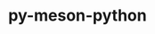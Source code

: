 ---
title: "py-meson-python"
layout: cache
categories: [package, develop-2024-05-19]
meta: {"versions": ["0.13.1", "0.15.0"], "compilers": ["apple-clang@=15.0.0", "cce@=15.0.1", "gcc@=11.1.0", "gcc@=11.4.0", "gcc@=12.3.0", "gcc@=9.4.0", "oneapi@=2024.0.0"], "oss": ["rhel8", "ubuntu20.04", "ubuntu22.04", "ventura"], "platforms": ["darwin", "linux"], "targets": ["aarch64", "neoverse_v1", "neoverse_v2", "ppc64le", "x86_64_v3", "zen4"], "stacks": ["data-vis-sdk", "e4s", "e4s-cray-rhel", "e4s-neoverse-v2", "e4s-neoverse_v1", "e4s-oneapi", "e4s-power", "e4s-rocm-external", "ml-darwin-aarch64-mps", "ml-linux-x86_64-cpu", "ml-linux-x86_64-cuda", "root", "tutorial"], "num_specs": 24, "num_specs_by_stack": {"ml-darwin-aarch64-mps": 2, "root": 24, "data-vis-sdk": 1, "e4s-cray-rhel": 1, "e4s-power": 3, "e4s-neoverse_v1": 3, "e4s-neoverse-v2": 3, "ml-linux-x86_64-cpu": 3, "e4s-rocm-external": 1, "ml-linux-x86_64-cuda": 3, "e4s": 4, "tutorial": 1, "e4s-oneapi": 3}}
spec_details: [{"hash": "3ejkjkao5h3jnhzwb4okpahjboh2mjve", "compiler": "apple-clang@=15.0.0", "versions": ["0.15.0"], "os": "ventura", "platform": "darwin", "target": "aarch64", "variants": ["build_system=python_pip"], "stacks": ["ml-darwin-aarch64-mps", "root"], "size": "-", "tarball": "https://binaries.spack.io/releases/develop-2024-05-19/build_cache/darwin-ventura-aarch64/apple-clang-15.0.0/py-meson-python-0.15.0/darwin-ventura-aarch64-apple-clang-15.0.0-py-meson-python-0.15.0-3ejkjkao5h3jnhzwb4okpahjboh2mjve.spack"}, {"hash": "vlppfmfnrdn66b7zgl4ykdi2b4ym72th", "compiler": "apple-clang@=15.0.0", "versions": ["0.15.0"], "os": "ventura", "platform": "darwin", "target": "aarch64", "variants": ["build_system=python_pip"], "stacks": ["ml-darwin-aarch64-mps", "root"], "size": "-", "tarball": "https://binaries.spack.io/releases/develop-2024-05-19/build_cache/darwin-ventura-aarch64/apple-clang-15.0.0/py-meson-python-0.15.0/darwin-ventura-aarch64-apple-clang-15.0.0-py-meson-python-0.15.0-vlppfmfnrdn66b7zgl4ykdi2b4ym72th.spack"}, {"hash": "s7ldsgobqrssbu5r2spaoa7nydtlti4s", "compiler": "gcc@=11.1.0", "versions": ["0.15.0"], "os": "ubuntu20.04", "platform": "linux", "target": "x86_64_v3", "variants": ["build_system=python_pip"], "stacks": ["data-vis-sdk", "root"], "size": "-", "tarball": "https://binaries.spack.io/releases/develop-2024-05-19/build_cache/linux-ubuntu20.04-x86_64_v3/gcc-11.1.0/py-meson-python-0.15.0/linux-ubuntu20.04-x86_64_v3-gcc-11.1.0-py-meson-python-0.15.0-s7ldsgobqrssbu5r2spaoa7nydtlti4s.spack"}, {"hash": "vvn4dichomgmt3b2dl35suanqnplrnyo", "compiler": "cce@=15.0.1", "versions": ["0.15.0"], "os": "rhel8", "platform": "linux", "target": "zen4", "variants": ["build_system=python_pip"], "stacks": ["e4s-cray-rhel", "root"], "size": "-", "tarball": "https://binaries.spack.io/releases/develop-2024-05-19/build_cache/linux-rhel8-zen4/cce-15.0.1/py-meson-python-0.15.0/linux-rhel8-zen4-cce-15.0.1-py-meson-python-0.15.0-vvn4dichomgmt3b2dl35suanqnplrnyo.spack"}, {"hash": "oe7tsnaej4rmrcn4r67s6kakfdgsfzh5", "compiler": "gcc@=9.4.0", "versions": ["0.15.0"], "os": "ubuntu20.04", "platform": "linux", "target": "ppc64le", "variants": ["build_system=python_pip"], "stacks": ["e4s-power", "root"], "size": "-", "tarball": "https://binaries.spack.io/releases/develop-2024-05-19/build_cache/linux-ubuntu20.04-ppc64le/gcc-9.4.0/py-meson-python-0.15.0/linux-ubuntu20.04-ppc64le-gcc-9.4.0-py-meson-python-0.15.0-oe7tsnaej4rmrcn4r67s6kakfdgsfzh5.spack"}, {"hash": "bopsi2y245vizrzrmohmbsn6jtu2anzv", "compiler": "gcc@=9.4.0", "versions": ["0.15.0"], "os": "ubuntu20.04", "platform": "linux", "target": "ppc64le", "variants": ["build_system=python_pip"], "stacks": ["e4s-power", "root"], "size": "-", "tarball": "https://binaries.spack.io/releases/develop-2024-05-19/build_cache/linux-ubuntu20.04-ppc64le/gcc-9.4.0/py-meson-python-0.15.0/linux-ubuntu20.04-ppc64le-gcc-9.4.0-py-meson-python-0.15.0-bopsi2y245vizrzrmohmbsn6jtu2anzv.spack"}, {"hash": "yba3qr344j7yjmseyluuxm4buwh545bs", "compiler": "gcc@=9.4.0", "versions": ["0.13.1"], "os": "ubuntu20.04", "platform": "linux", "target": "ppc64le", "variants": ["build_system=python_pip"], "stacks": ["e4s-power", "root"], "size": "-", "tarball": "https://binaries.spack.io/releases/develop-2024-05-19/build_cache/linux-ubuntu20.04-ppc64le/gcc-9.4.0/py-meson-python-0.13.1/linux-ubuntu20.04-ppc64le-gcc-9.4.0-py-meson-python-0.13.1-yba3qr344j7yjmseyluuxm4buwh545bs.spack"}, {"hash": "p2wpavjhl2u65slz6mnfyr5ybwoavm7b", "compiler": "gcc@=11.4.0", "versions": ["0.15.0"], "os": "ubuntu22.04", "platform": "linux", "target": "neoverse_v1", "variants": ["build_system=python_pip"], "stacks": ["e4s-neoverse_v1", "root"], "size": "-", "tarball": "https://binaries.spack.io/releases/develop-2024-05-19/build_cache/linux-ubuntu22.04-neoverse_v1/gcc-11.4.0/py-meson-python-0.15.0/linux-ubuntu22.04-neoverse_v1-gcc-11.4.0-py-meson-python-0.15.0-p2wpavjhl2u65slz6mnfyr5ybwoavm7b.spack"}, {"hash": "7ekkgyscs4pwru443ezdtrunfk7643s2", "compiler": "gcc@=11.4.0", "versions": ["0.15.0"], "os": "ubuntu22.04", "platform": "linux", "target": "neoverse_v1", "variants": ["build_system=python_pip"], "stacks": ["e4s-neoverse_v1", "root"], "size": "-", "tarball": "https://binaries.spack.io/releases/develop-2024-05-19/build_cache/linux-ubuntu22.04-neoverse_v1/gcc-11.4.0/py-meson-python-0.15.0/linux-ubuntu22.04-neoverse_v1-gcc-11.4.0-py-meson-python-0.15.0-7ekkgyscs4pwru443ezdtrunfk7643s2.spack"}, {"hash": "x24zlkyhnfk7bovdgs7wr6ik4stsvrwl", "compiler": "gcc@=11.4.0", "versions": ["0.13.1"], "os": "ubuntu22.04", "platform": "linux", "target": "neoverse_v1", "variants": ["build_system=python_pip"], "stacks": ["e4s-neoverse_v1", "root"], "size": "-", "tarball": "https://binaries.spack.io/releases/develop-2024-05-19/build_cache/linux-ubuntu22.04-neoverse_v1/gcc-11.4.0/py-meson-python-0.13.1/linux-ubuntu22.04-neoverse_v1-gcc-11.4.0-py-meson-python-0.13.1-x24zlkyhnfk7bovdgs7wr6ik4stsvrwl.spack"}, {"hash": "b2kwt7v3jnkqvkhgj45zxiz4lj2uc55s", "compiler": "gcc@=11.4.0", "versions": ["0.15.0"], "os": "ubuntu22.04", "platform": "linux", "target": "neoverse_v2", "variants": ["build_system=python_pip"], "stacks": ["e4s-neoverse-v2", "root"], "size": "-", "tarball": "https://binaries.spack.io/releases/develop-2024-05-19/build_cache/linux-ubuntu22.04-neoverse_v2/gcc-11.4.0/py-meson-python-0.15.0/linux-ubuntu22.04-neoverse_v2-gcc-11.4.0-py-meson-python-0.15.0-b2kwt7v3jnkqvkhgj45zxiz4lj2uc55s.spack"}, {"hash": "bdf4s57eu6ipm42tlmeau5x5chd6v244", "compiler": "gcc@=11.4.0", "versions": ["0.15.0"], "os": "ubuntu22.04", "platform": "linux", "target": "neoverse_v2", "variants": ["build_system=python_pip"], "stacks": ["e4s-neoverse-v2", "root"], "size": "-", "tarball": "https://binaries.spack.io/releases/develop-2024-05-19/build_cache/linux-ubuntu22.04-neoverse_v2/gcc-11.4.0/py-meson-python-0.15.0/linux-ubuntu22.04-neoverse_v2-gcc-11.4.0-py-meson-python-0.15.0-bdf4s57eu6ipm42tlmeau5x5chd6v244.spack"}, {"hash": "yukbt6dzddh2fl37intq4iqjaj3snr4r", "compiler": "gcc@=11.4.0", "versions": ["0.13.1"], "os": "ubuntu22.04", "platform": "linux", "target": "neoverse_v2", "variants": ["build_system=python_pip"], "stacks": ["e4s-neoverse-v2", "root"], "size": "-", "tarball": "https://binaries.spack.io/releases/develop-2024-05-19/build_cache/linux-ubuntu22.04-neoverse_v2/gcc-11.4.0/py-meson-python-0.13.1/linux-ubuntu22.04-neoverse_v2-gcc-11.4.0-py-meson-python-0.13.1-yukbt6dzddh2fl37intq4iqjaj3snr4r.spack"}, {"hash": "7x2cy4g7wkkcnzym6nzxgah3xvui4deg", "compiler": "gcc@=11.4.0", "versions": ["0.15.0"], "os": "ubuntu22.04", "platform": "linux", "target": "x86_64_v3", "variants": ["build_system=python_pip"], "stacks": ["ml-linux-x86_64-cpu", "e4s-rocm-external", "ml-linux-x86_64-cuda", "root"], "size": "-", "tarball": "https://binaries.spack.io/releases/develop-2024-05-19/build_cache/linux-ubuntu22.04-x86_64_v3/gcc-11.4.0/py-meson-python-0.15.0/linux-ubuntu22.04-x86_64_v3-gcc-11.4.0-py-meson-python-0.15.0-7x2cy4g7wkkcnzym6nzxgah3xvui4deg.spack"}, {"hash": "tmspygblruenokjsoxherzueqbjhuz2z", "compiler": "gcc@=11.4.0", "versions": ["0.15.0"], "os": "ubuntu22.04", "platform": "linux", "target": "x86_64_v3", "variants": ["build_system=python_pip"], "stacks": ["e4s", "root"], "size": "-", "tarball": "https://binaries.spack.io/releases/develop-2024-05-19/build_cache/linux-ubuntu22.04-x86_64_v3/gcc-11.4.0/py-meson-python-0.15.0/linux-ubuntu22.04-x86_64_v3-gcc-11.4.0-py-meson-python-0.15.0-tmspygblruenokjsoxherzueqbjhuz2z.spack"}, {"hash": "hqxirfpdcmanp7zznwlnmtl5hh7lpenm", "compiler": "gcc@=11.4.0", "versions": ["0.15.0"], "os": "ubuntu22.04", "platform": "linux", "target": "x86_64_v3", "variants": ["build_system=python_pip"], "stacks": ["e4s", "root"], "size": "-", "tarball": "https://binaries.spack.io/releases/develop-2024-05-19/build_cache/linux-ubuntu22.04-x86_64_v3/gcc-11.4.0/py-meson-python-0.15.0/linux-ubuntu22.04-x86_64_v3-gcc-11.4.0-py-meson-python-0.15.0-hqxirfpdcmanp7zznwlnmtl5hh7lpenm.spack"}, {"hash": "cyhuz5wdwnblopnfsohgujapwenatvrq", "compiler": "gcc@=11.4.0", "versions": ["0.15.0"], "os": "ubuntu22.04", "platform": "linux", "target": "x86_64_v3", "variants": ["build_system=python_pip"], "stacks": ["e4s", "root"], "size": "-", "tarball": "https://binaries.spack.io/releases/develop-2024-05-19/build_cache/linux-ubuntu22.04-x86_64_v3/gcc-11.4.0/py-meson-python-0.15.0/linux-ubuntu22.04-x86_64_v3-gcc-11.4.0-py-meson-python-0.15.0-cyhuz5wdwnblopnfsohgujapwenatvrq.spack"}, {"hash": "kvukgy4cgeh3agaq62qgmdmonr65obpt", "compiler": "gcc@=11.4.0", "versions": ["0.15.0"], "os": "ubuntu22.04", "platform": "linux", "target": "x86_64_v3", "variants": ["build_system=python_pip"], "stacks": ["ml-linux-x86_64-cpu", "ml-linux-x86_64-cuda", "root"], "size": "-", "tarball": "https://binaries.spack.io/releases/develop-2024-05-19/build_cache/linux-ubuntu22.04-x86_64_v3/gcc-11.4.0/py-meson-python-0.15.0/linux-ubuntu22.04-x86_64_v3-gcc-11.4.0-py-meson-python-0.15.0-kvukgy4cgeh3agaq62qgmdmonr65obpt.spack"}, {"hash": "3dvppcyvka3v3vk65rj3s6widg5mn2g2", "compiler": "gcc@=11.4.0", "versions": ["0.15.0"], "os": "ubuntu22.04", "platform": "linux", "target": "x86_64_v3", "variants": ["build_system=python_pip"], "stacks": ["ml-linux-x86_64-cpu", "ml-linux-x86_64-cuda", "root"], "size": "-", "tarball": "https://binaries.spack.io/releases/develop-2024-05-19/build_cache/linux-ubuntu22.04-x86_64_v3/gcc-11.4.0/py-meson-python-0.15.0/linux-ubuntu22.04-x86_64_v3-gcc-11.4.0-py-meson-python-0.15.0-3dvppcyvka3v3vk65rj3s6widg5mn2g2.spack"}, {"hash": "bfrqquvmpmheli7estdyw3v6iwleqqu4", "compiler": "gcc@=11.4.0", "versions": ["0.13.1"], "os": "ubuntu22.04", "platform": "linux", "target": "x86_64_v3", "variants": ["build_system=python_pip"], "stacks": ["e4s", "root"], "size": "-", "tarball": "https://binaries.spack.io/releases/develop-2024-05-19/build_cache/linux-ubuntu22.04-x86_64_v3/gcc-11.4.0/py-meson-python-0.13.1/linux-ubuntu22.04-x86_64_v3-gcc-11.4.0-py-meson-python-0.13.1-bfrqquvmpmheli7estdyw3v6iwleqqu4.spack"}, {"hash": "vf2ediw7cukninjbayh635wmekqrazrl", "compiler": "gcc@=12.3.0", "versions": ["0.15.0"], "os": "ubuntu22.04", "platform": "linux", "target": "x86_64_v3", "variants": ["build_system=python_pip"], "stacks": ["tutorial", "root"], "size": "-", "tarball": "https://binaries.spack.io/releases/develop-2024-05-19/build_cache/linux-ubuntu22.04-x86_64_v3/gcc-12.3.0/py-meson-python-0.15.0/linux-ubuntu22.04-x86_64_v3-gcc-12.3.0-py-meson-python-0.15.0-vf2ediw7cukninjbayh635wmekqrazrl.spack"}, {"hash": "iwcjompxgxhmytd7y4yv4ccazey7knar", "compiler": "oneapi@=2024.0.0", "versions": ["0.15.0"], "os": "ubuntu22.04", "platform": "linux", "target": "x86_64_v3", "variants": ["build_system=python_pip"], "stacks": ["e4s-oneapi", "root"], "size": "-", "tarball": "https://binaries.spack.io/releases/develop-2024-05-19/build_cache/linux-ubuntu22.04-x86_64_v3/oneapi-2024.0.0/py-meson-python-0.15.0/linux-ubuntu22.04-x86_64_v3-oneapi-2024.0.0-py-meson-python-0.15.0-iwcjompxgxhmytd7y4yv4ccazey7knar.spack"}, {"hash": "hm5thcpdcamjmys3fj3lkcrrtmhnw5ww", "compiler": "oneapi@=2024.0.0", "versions": ["0.15.0"], "os": "ubuntu22.04", "platform": "linux", "target": "x86_64_v3", "variants": ["build_system=python_pip"], "stacks": ["e4s-oneapi", "root"], "size": "-", "tarball": "https://binaries.spack.io/releases/develop-2024-05-19/build_cache/linux-ubuntu22.04-x86_64_v3/oneapi-2024.0.0/py-meson-python-0.15.0/linux-ubuntu22.04-x86_64_v3-oneapi-2024.0.0-py-meson-python-0.15.0-hm5thcpdcamjmys3fj3lkcrrtmhnw5ww.spack"}, {"hash": "spwzsxemebq3fkpzryyc7tvhwr4pf2vs", "compiler": "oneapi@=2024.0.0", "versions": ["0.13.1"], "os": "ubuntu22.04", "platform": "linux", "target": "x86_64_v3", "variants": ["build_system=python_pip"], "stacks": ["e4s-oneapi", "root"], "size": "-", "tarball": "https://binaries.spack.io/releases/develop-2024-05-19/build_cache/linux-ubuntu22.04-x86_64_v3/oneapi-2024.0.0/py-meson-python-0.13.1/linux-ubuntu22.04-x86_64_v3-oneapi-2024.0.0-py-meson-python-0.13.1-spwzsxemebq3fkpzryyc7tvhwr4pf2vs.spack"}]
---